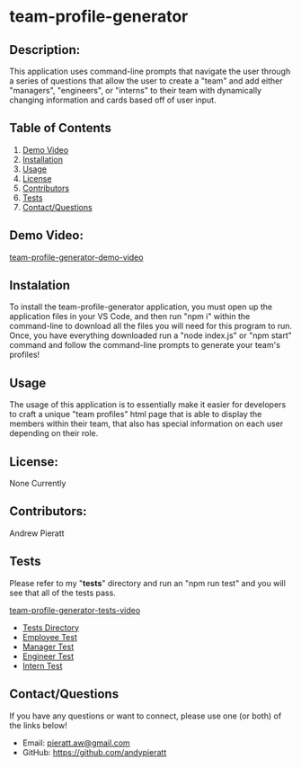 # team-profile-generator

## Description:

This application uses command-line prompts that navigate the user through a series of questions that allow the user to create a "team" and add either "managers", "engineers", or "interns" to their team with dynamically changing information and cards based off of user input.

## Table of Contents

1. [Demo Video](#demovideo)
1. [Installation](#installation)
1. [Usage](#usage)
1. [License](#license)
1. [Contributors](#contributors)
1. [Tests](#tests)
1. [Contact/Questions](#contactquestions)

## Demo Video:

[team-profile-generator-demo-video](https://drive.google.com/file/d/103dV4UTv8A1nOVRzbXIZUELyxIiocZV0/view)

## Instalation

To install the team-profile-generator application, you must open up the application files in your VS Code, and then run "npm i" within the command-line to download all the files you will need for this program to run. Once, you have everything downloaded run a "node index.js" or "npm start" command and follow the command-line prompts to generate your team's profiles!

## Usage

The usage of this application is to essentially make it easier for developers to craft a unique "team profiles" html page that is able to display the members within their team, that also has special information on each user depending on their role.

## License:

None Currently

## Contributors:

Andrew Pieratt

## Tests

Please refer to my "**tests**" directory and run an "npm run test" and you will see that all of the tests pass.

[team-profile-generator-tests-video](https://drive.google.com/file/d/1REekDjAKwRPzUiBuWyWE2ZU1vq7BNRnN/view)

- [Tests Directory](./__tests__/)
- [Employee Test](./__tests__/employee.test.js)
- [Manager Test](./__tests__/manager.test.js)
- [Engineer Test](./__tests__/engineer.test.js)
- [Intern Test](./__tests__/intern.test.js)

## Contact/Questions

If you have any questions or want to connect, please use one (or both) of the links below!

- Email: pieratt.aw@gmail.com
- GitHub: https://github.com/andypieratt
